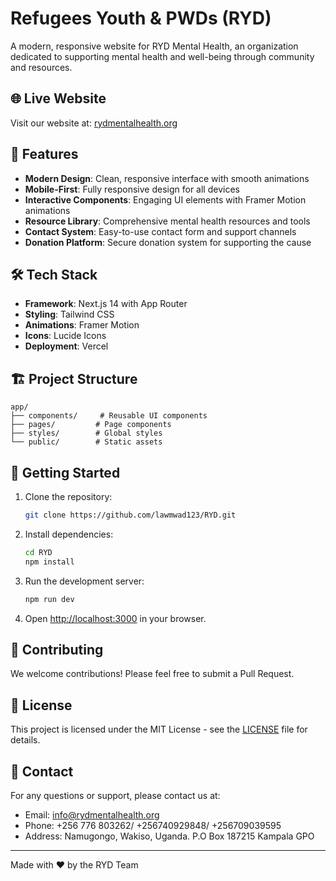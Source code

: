 # Refugees Youth & PWDs (RYD)

A modern, responsive website for RYD Mental Health, an organization dedicated to supporting mental health and well-being through community and resources.

## 🌐 Live Website
Visit our website at: [rydmentalhealth.org](https://rydmentalhealth.org)

## 🚀 Features

- **Modern Design**: Clean, responsive interface with smooth animations
- **Mobile-First**: Fully responsive design for all devices
- **Interactive Components**: Engaging UI elements with Framer Motion animations
- **Resource Library**: Comprehensive mental health resources and tools
- **Contact System**: Easy-to-use contact form and support channels
- **Donation Platform**: Secure donation system for supporting the cause

## 🛠️ Tech Stack

- **Framework**: Next.js 14 with App Router
- **Styling**: Tailwind CSS
- **Animations**: Framer Motion
- **Icons**: Lucide Icons
- **Deployment**: Vercel

## 🏗️ Project Structure

```
app/
├── components/     # Reusable UI components
├── pages/         # Page components
├── styles/        # Global styles
└── public/        # Static assets
```

## 🚀 Getting Started

1. Clone the repository:
   ```bash
   git clone https://github.com/lawmwad123/RYD.git
   ```

2. Install dependencies:
   ```bash
   cd RYD
   npm install
   ```

3. Run the development server:
   ```bash
   npm run dev
   ```

4. Open [http://localhost:3000](http://localhost:3000) in your browser.

## 📝 Contributing

We welcome contributions! Please feel free to submit a Pull Request.

## 📄 License

This project is licensed under the MIT License - see the [LICENSE](LICENSE) file for details.

## 🤝 Contact

For any questions or support, please contact us at:
- Email: info@rydmentalhealth.org
- Phone: +256 776 803262/ +256740929848/ +256709039595
- Address: Namugongo, Wakiso, Uganda. 
P.O Box 187215 Kampala GPO

---

Made with ❤️ by the RYD Team
